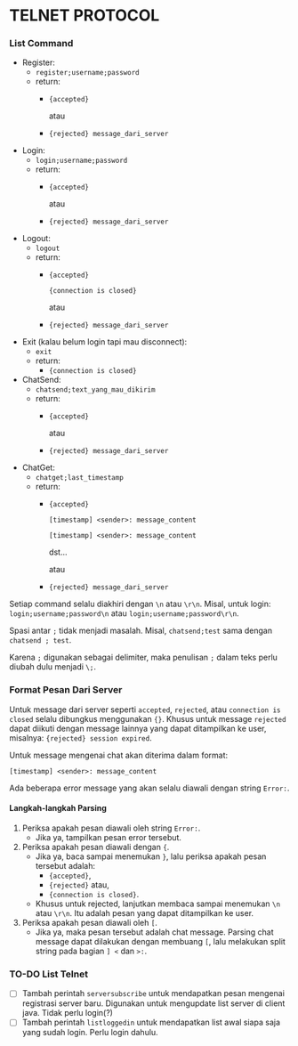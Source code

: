 # TELNET PROTOCOL

### List Command

* Register:
    * `register;username;password`
    * return:
        * `{accepted}`

            atau

        * `{rejected} message_dari_server`
* Login:
    * `login;username;password`
    * return:
        * `{accepted}`

            atau

        * `{rejected} message_dari_server`
* Logout:
    * `logout`
    * return:
        * `{accepted}`

            `{connection is closed}`

            atau

        * `{rejected} message_dari_server`
* Exit (kalau belum login tapi mau disconnect):
    * `exit`
    * return:
        * `{connection is closed}`
* ChatSend:
    * `chatsend;text_yang_mau_dikirim`
    * return:
        * `{accepted}`

            atau

        * `{rejected} message_dari_server`
* ChatGet:
    * `chatget;last_timestamp`
    * return:
        * `{accepted}`

            `[timestamp] <sender>: message_content`

            `[timestamp] <sender>: message_content`

            dst...

            atau

        * `{rejected} message_dari_server`

Setiap command selalu diakhiri dengan `\n` atau `\r\n`. Misal, untuk login: `login;username;password\n` atau `login;username;password\r\n`.

Spasi antar `;` tidak menjadi masalah. Misal, `chatsend;test` sama dengan `chatsend ; test`.

Karena `;` digunakan sebagai delimiter, maka penulisan `;` dalam teks perlu diubah dulu menjadi `\;`.

### Format Pesan Dari Server

Untuk message dari server seperti `accepted`, `rejected`, atau `connection is closed` selalu dibungkus menggunakan `{}`. Khusus untuk message `rejected` dapat diikuti dengan message lainnya yang dapat ditampilkan ke user, misalnya: `{rejected} session expired`.

Untuk message mengenai chat akan diterima dalam format:

    [timestamp] <sender>: message_content

Ada beberapa error message yang akan selalu diawali dengan string `Error:`.

#### Langkah-langkah Parsing

1. Periksa apakah pesan diawali oleh string `Error:`.
    - Jika ya, tampilkan pesan error tersebut.
2. Periksa apakah pesan diawali dengan `{`.
    - Jika ya, baca sampai menemukan `}`, lalu periksa apakah pesan tersebut adalah:
        - `{accepted}`,
        - `{rejected}` atau,
        - `{connection is closed}`.
    - Khusus untuk rejected, lanjutkan membaca sampai menemukan `\n` atau `\r\n`. Itu adalah pesan yang dapat ditampilkan ke user.
3. Periksa apakah pesan diawali oleh `[`.
    - Jika ya, maka pesan tersebut adalah chat message. Parsing chat message dapat dilakukan dengan membuang `[`, lalu melakukan split string pada bagian `] <` dan `>:`.

### TO-DO List Telnet

 - [ ] Tambah perintah `serversubscribe` untuk mendapatkan pesan mengenai registrasi server baru. Digunakan untuk mengupdate list server di client java. Tidak perlu login(?)
 - [ ] Tambah perintah `listloggedin` untuk mendapatkan list awal siapa saja yang sudah login. Perlu login dahulu.

